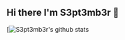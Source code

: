 ## Hi there I'm S3pt3mb3r 👋
[![S3pt3mb3r's github stats](https://github-readme-stats.vercel.app/api?username=s3pt3mb3r&hide=contribs&show_icons=true&theme=tokyonight)
